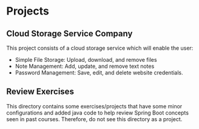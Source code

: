 # Projects
## Cloud Storage Service Company
This project consists of a cloud storage service which will enable the user:
- Simple File Storage: Upload, download, and remove files
- Note Management: Add, update, and remove text notes
- Password Management: Save, edit, and delete website credentials.

## Review Exercises
This directory contains some exercises/projects that have some minor configurations and added java code to help review Spring Boot concepts seen in past courses. Therefore, do not see this directory as a project.

